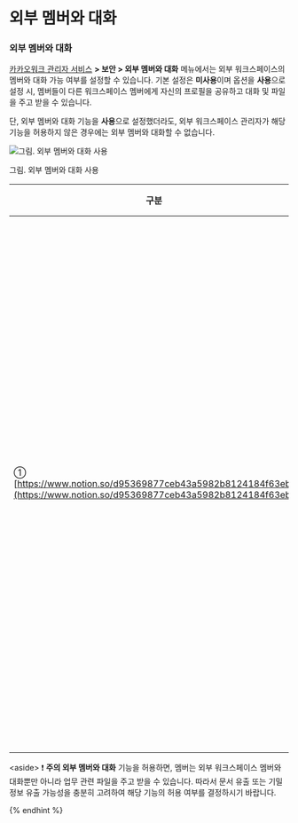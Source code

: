 # 외부 멤버와 대화

### 외부 멤버와 대화

[카카오워크 관리자 서비스](https://admin.kakaowork.com/) **> 보안 > 외부 멤버와 대화** 메뉴에서는 외부 워크스페이스의 멤버와 대화 가능 여부를 설정할 수 있습니다. 기본 설정은 **미사용**이며 옵션을 **사용**으로 설정 시, 멤버들이 다른 워크스페이스 멤버에게 자신의 프로필을 공유하고 대화 및 파일을 주고 받을 수 있습니다.

단, 외부 멤버와 대화 기능을 **사용**으로 설정했더라도, 외부 워크스페이스 관리자가 해당 기능을 허용하지 않은 경우에는 외부 멤버와 대화할 수 없습니다.

![그림. 외부 멤버와 대화 사용](https://s3-us-west-2.amazonaws.com/secure.notion-static.com/8e07f66f-ff1b-4098-b17b-dd7c478c0b3d/Untitled.png)

그림. 외부 멤버와 대화 사용

| 구분                                                                                                                 | 설명                                                      |
| ------------------------------------------------------------------------------------------------------------------ | ------------------------------------------------------- |
| ① [https://www.notion.so/d95369877ceb43a5982b8124184f63eb](https://www.notion.so/d95369877ceb43a5982b8124184f63eb) | 사용으로 변경 시, 외부 워크스페이스 멤버에게 자신의 프로필을 공유하고, 대화 및 파일 전송을 허용 |

\<aside> ❗ **주의 외부 멤버와 대화** 기능을 허용하면, 멤버는 외부 워크스페이스 멤버와 대화뿐만 아니라 업무 관련 파일을 주고 받을 수 있습니다. 따라서 문서 유출 또는 기밀 정보 유출 가능성을 충분히 고려하여 해당 기능의 허용 여부를 결정하시기 바랍니다.

{% endhint %}
